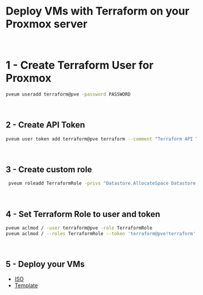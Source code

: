 # Deploy VMs with Terraform on your Proxmox server
&nbsp;

# 1 - Create Terraform User for Proxmox

```sh
pveum useradd terraform@pve -password PASSWORD
```
&nbsp;

## 2 - Create API Token
```sh
pveum user token add terraform@pve terraform --comment "Terraform API Token"
```
&nbsp;

## 3 - Create custom role
```sh
 pveum roleadd TerraformRole -privs "Datastore.AllocateSpace Datastore.AllocateTemplate Datastore.Audit Pool.Allocate Sys.Audit Sys.Console Sys.Modify VM.Allocate VM.Audit VM.Clone VM.Config.CDROM VM.Config.Cloudinit VM.Config.CPU VM.Config.Disk VM.Config.HWType VM.Config.Memory VM.Config.Network VM.Config.Options VM.Migrate VM.Monitor VM.PowerMgmt SDN.Use"
```
&nbsp;

## 4 - Set Terraform Role to user and token
```sh
pveum aclmod / -user terraform@pve -role TerraformRole
pveum aclmod / --roles TerraformRole --token 'terraform@pve!terraform' --propagate 1
```
&nbsp;
## 5 - Deploy your VMs

- [ISO](https://github.com/thfx31/terraform-proxmox/tree/main/tf-proxmox-iso)
- [Template](https://github.com/thfx31/terraform-proxmox/tree/main/tf-proxmox-template)
